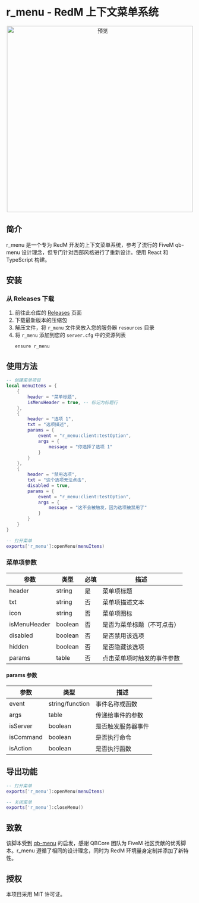 # r_menu - RedM 上下文菜单系统

<div align="center">
  <img src="https://r2.fivemanage.com/o0SQp9T24AoAbL1nduWW2/r_menu.png" alt="预览" width="500px">
</div>

## 简介

r_menu 是一个专为 RedM 开发的上下文菜单系统，参考了流行的 FiveM qb-menu 设计理念，但专门针对西部风格进行了重新设计。使用 React 和 TypeScript 构建。

## 安装

### 从 Releases 下载

1. 前往此仓库的 [Releases](https://github.com/oliann97/r_menu/releases) 页面
2. 下载最新版本的压缩包
3. 解压文件，将 `r_menu` 文件夹放入您的服务器 `resources` 目录
4. 将 `r_menu` 添加到您的 `server.cfg` 中的资源列表
   ```
   ensure r_menu
   ```

## 使用方法

```lua
-- 创建菜单项目
local menuItems = {
    {
        header = "菜单标题",
        isMenuHeader = true, -- 标记为标题行
    },
    {
        header = "选项 1",
        txt = "选项描述",
        params = {
            event = "r_menu:client:testOption",
            args = {
                message = "你选择了选项 1"
            }
        }
    },
    {
        header = "禁用选项",
        txt = "这个选项无法点击",
        disabled = true,
        params = {
            event = "r_menu:client:testOption",
            args = {
                message = "这不会被触发，因为选项被禁用了"
            }
        }
    }
}

-- 打开菜单
exports['r_menu']:openMenu(menuItems)
```

### 菜单项参数

| 参数 | 类型 | 必填 | 描述 |
|----------|--------|---------|------------------------------------------------------|
| header | string | 是 | 菜单项标题 |
| txt | string | 否 | 菜单项描述文本 |
| icon | string | 否 | 菜单项图标 |
| isMenuHeader | boolean | 否 | 是否为菜单标题（不可点击） |
| disabled | boolean | 否 | 是否禁用该选项 |
| hidden | boolean | 否 | 是否隐藏该选项 |
| params | table | 否 | 点击菜单项时触发的事件参数 |

#### params 参数

| 参数 | 类型 | 描述 |
|----------|--------|-------------|
| event | string/function | 事件名称或函数 |
| args | table | 传递给事件的参数 |
| isServer | boolean | 是否触发服务器事件 |
| isCommand | boolean | 是否执行命令 |
| isAction | boolean | 是否执行函数 |

## 导出功能

```lua
-- 打开菜单
exports['r_menu']:openMenu(menuItems)

-- 关闭菜单
exports['r_menu']:closeMenu()
```

## 致敦

该脚本受到 [qb-menu](https://github.com/qbcore-framework/qb-menu) 的启发，感谢 QBCore 团队为 FiveM 社区贡献的优秀脚本。r_menu 遵循了相同的设计理念，同时为 RedM 环境量身定制并添加了新特性。

## 授权

本项目采用 MIT 许可证。
